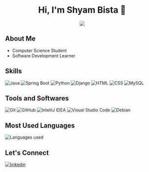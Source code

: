 <h1 align="center"><b>Hi, I'm Shyam Bista</b> 👋</h1>
<p align="center">
  <img src="https://readme-typing-svg.herokuapp.com?font=Time+New+Roman&color=cyan&size=25&center=true&vCenter=true&width=600&height=100&lines=Computer+Science+Student;Passionate+Software+Developer">
</p>

## **About Me**

- Computer Science Student
- Software Development Learner

## **Skills**

![Java](https://img.shields.io/badge/java-%23ED8B00.svg?style=for-the-badge&logo=openjdk&logoColor=white)
![Spring Boot](https://img.shields.io/badge/Spring_Boot-%236DB33F.svg?style=for-the-badge&logo=spring-boot&logoColor=white)
![Python](https://img.shields.io/badge/Python%20-%2314354C.svg?style=for-the-badge&logo=python&logoColor=white)
![Django](https://img.shields.io/badge/Django-%23092E20.svg?style=for-the-badge&logo=django&logoColor=white)
![HTML](https://img.shields.io/badge/HTML-%23E34F26.svg?style=for-the-badge&logo=html5&logoColor=white)
![CSS](https://img.shields.io/badge/CSS-%231572B6.svg?style=for-the-badge&logo=css3&logoColor=white)
![MySQL](https://img.shields.io/badge/MySQL-%2300f.svg?style=for-the-badge&logo=mysql&logoColor=white)

## **Tools and Softwares**

![Git](https://img.shields.io/badge/git-%23F05033.svg?style=for-the-badge&logo=git&logoColor=white)
![GitHub](https://img.shields.io/badge/GitHub-%23181717.svg?style=for-the-badge&logo=github&logoColor=white)
![IntelliJ IDEA](https://img.shields.io/badge/IntelliJ_IDEA-%23000000.svg?style=for-the-badge&logo=intellij-idea&logoColor=white)
![Visual Studio Code](https://img.shields.io/badge/Visual_Studio_Code-%23007ACC.svg?style=for-the-badge&logo=visual-studio-code&logoColor=white)
![Debian](https://img.shields.io/badge/Debian-A81D33?style=for-the-badge&logo=debian&logoColor=white)

## **Most Used Languages**
![Languages used](https://github-readme-stats.vercel.app/api/top-langs/?username=shyambista123&layout=pie&theme=transparent)

## **Let's Connect**

<a href="https://www.linkedin.com/in/shyam-bista-4119bb240/" target="_blank">
<img src="https://img.shields.io/badge/linkedin-%2300acee.svg?color=405DE6&style=for-the-badge&logo=linkedin&logoColor=white" alt=linkedin style="margin-bottom: 5px;"/>
</a>
